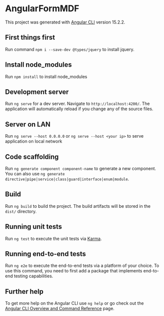 # AngularFormMDF

This project was generated with [Angular CLI](https://github.com/angular/angular-cli) version 15.2.2.

## First things first

Run command `npm i --save-dev @types/jquery` to install jquery.

## Install node_modules

Run `npm install` to install node_modules

## Development server

Run `ng serve` for a dev server. Navigate to `http://localhost:4200/`. The application will automatically reload if you change any of the source files.

## Server on LAN

Run `ng serve --host 0.0.0.0` or `ng serve --host <your ip>` to serve application on local network

## Code scaffolding

Run `ng generate component component-name` to generate a new component. You can also use `ng generate directive|pipe|service|class|guard|interface|enum|module`.

## Build

Run `ng build` to build the project. The build artifacts will be stored in the `dist/` directory.

## Running unit tests

Run `ng test` to execute the unit tests via [Karma](https://karma-runner.github.io).

## Running end-to-end tests

Run `ng e2e` to execute the end-to-end tests via a platform of your choice. To use this command, you need to first add a package that implements end-to-end testing capabilities.

## Further help

To get more help on the Angular CLI use `ng help` or go check out the [Angular CLI Overview and Command Reference](https://angular.io/cli) page.
